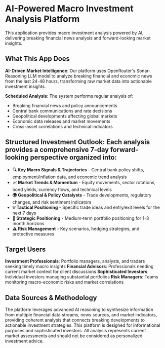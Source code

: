 # AI-Powered Macro Investment Analysis Platform

This application provides macro investment analysis powered by AI, delivering breaking financial news analysis and forward-looking market insights.

## What This App Does

**AI-Driven Market Intelligence**: Our platform uses OpenRouter's Sonar-Reasoning LLM model to analyze breaking financial and economic news from the last 24-48 hours, transforming raw market data into actionable investment insights.

**Scheduled Analysis**: The system performs regular analysis of:

- Breaking financial news and policy announcements
- Central bank communications and rate decisions
- Geopolitical developments affecting global markets
- Economic data releases and market movements
- Cross-asset correlations and technical indicators

## Structured Investment Outlook: Each analysis provides a comprehensive 7-day forward-looking perspective organized into:

- **🔍 Key Macro Signals & Trajectories** - Central bank policy shifts, employment/inflation data, and economic trend analysis
- **📈 Market Trends & Momentum** - Equity movements, sector rotations, bond yields, currency flows, and technical levels
- **🌍 Geopolitical & Policy Catalysts** - Trade developments, regulatory changes, and risk sentiment indicators
- **💡 Tactical Positioning** - Specific trade ideas and entry/exit levels for the next 7 days
- **🎯 Strategic Positioning** - Medium-term portfolio positioning for 1-3 month horizons
- **⚠️ Risk Management** - Key scenarios, hedging strategies, and protective measures

## Target Users

**Investment Professionals**: Portfolio managers, analysts, and traders seeking timely macro insights
**Financial Advisors**: Professionals needing current market context for client discussions
**Sophisticated Investors**: Individual investors managing substantial portfolios
**Risk Managers**: Teams monitoring macro-economic risks and market correlations

## Data Sources & Methodology

The platform leverages advanced AI reasoning to synthesize information from multiple financial data streams, news sources, and market indicators, providing coherent analysis that connects breaking developments to actionable investment strategies.
This platform is designed for informational purposes and sophisticated investors. All analysis represents current market assessments and should not be considered as personalized investment advice.
